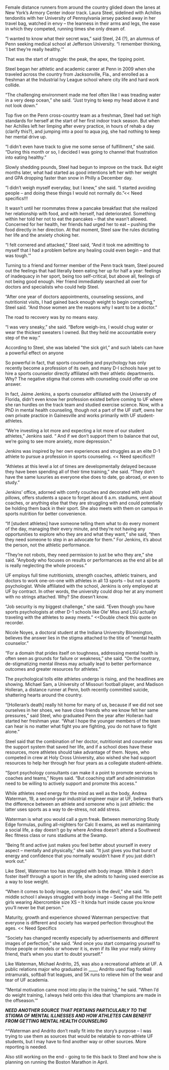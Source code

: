 Female distance runners from around the country glided down the lanes at New York’s Armory Center indoor track. Laura Steel, sidelined with Achilles tendonitis with her University of Pennsylvania jersey packed away in her travel bag, watched in envy – the leanness in their arms and legs, the ease in which they competed, running times she only dream of. 

“I wanted to know what their secret was,” said Steel, 24 (?), an alumnus of Penn seeking medical school at Jefferson University. “I remember thinking, ‘I bet they’re really healthy.’”

That was the start of struggle: the peak, the apex, the tipping point. 

Steel began her athletic and academic career at Penn in 2009 when she traveled across the country from Jacksonville, Fla., and enrolled as a freshman at the Industrial Ivy League school where city life and hard work collide. 

“The challenging environment made me feel often like I was treading water in a very deep ocean,” she said. “Just trying to keep my head above it and not look down.”

Top five on the Penn cross-country team as a freshman, Steel had set high standards for herself at the start of her first indoor track season. But when her Achilles left her limping after every practice, in hours of rehab a day (clarify this?), and jumping into a pool to aqua jog, she had nothing to keep her mental drive up. 

“I didn't even have track to give me some sense of fulfillment,” she said. “During this month or so, I decided I was going to channel that frustration into eating healthy.”

Slowly shedding pounds, Steel had begun to improve on the track. But eight months later, what had started as good intentions left her with her weight and GPA dropping faster than snow in Philly a December day.  

“I didn’t weigh myself everyday, but I knew,” she said. “I started avoiding people – and doing these things I would not normally do.”<< Need specifics!!!

It wasn’t until her roommates threw a pancake breakfast that she realized her relationship with food, and with herself, had deteriorated. Something within her told her not to eat the pancakes – that she wasn’t allowed. Concerned for her health, her friends had urged her to eat – pushing the food directly in her direction. At that moment, Steel saw the rules dictating her life and the anxiety choking her.

“I felt cornered and attacked,” Steel said, “And it took me admitting to myself that I had a problem before any healing could even begin – and that was tough.’”

Turning to a friend and former member of the Penn track team, Steel poured out the feelings that had literally been eating her up for half a year: feelings of inadequacy in her sport, being too self-critical, but above all, feelings of not being good enough. Her friend immediately searched all over for doctors and specialists who could help Steel.  

“After one year of doctors appointments, counseling sessions, and nutritionist visits, I had gained back enough weight to begin competing,” Steel said. “And those women are the reasons why I want to be a doctor.”

The road to recovery was by no means easy.

“I was very sneaky,” she said. “Before weigh-ins, I would chug water or wear the thickest sweaters I owned. But they held me accountable every step of the way.” 

According to Steel, she was labeled "the sick girl,” and such labels can have a powerful effect on anyone 

So powerful in fact, that sports counseling and psychology has only recently become a profession of its own, and many D-I schools have yet to hire a sports counselor directly affiliated with their athletic departments. Why? The negative stigma that comes with counseling could offer up one answer. 

In fact, Jaime Jenkins, a sports counselor affiliated with the University of Florida, didn’t even know her profession existed before coming to UF where she ran hurdles on the track team and studied exercise science. Now, with a PhD in mental health counseling, though not a part of the UF staff, owns her own private practice in Gainesville and works primarily with UF student-athletes.

“We’re investing a lot more and expecting a lot more of our student athletes,” Jenkins said. “ And if we don’t support them to balance that out, we’re going to see more anxiety, more depression.” 

Jenkins was inspired by her own experiences and struggles as an elite D-1 athlete to pursue a profession in sports counseling. << Need specifics!!!

“Athletes at this level a lot of times are developmentally delayed because they have been spending all of their time training,” she said. “They don’t have the same luxuries as everyone else does to date, go abroad, or even to study.”

Jenkins’ office, adorned with comfy couches and decorated with plush pillows, offers students a space to forget about 6 a.m. stadiums, vent about coaches, or anything else that they are struggling with and could potentially be holding them back in their sport. She also meets with them on campus in sports nutrition for better convenience.

“If [student athletes] have someone telling them what to do every moment of the day, managing their every minute, and they’re not having any opportunities to explore who they are and what they want,” she said, “then they need someone to step in an advocate for them.”
For Jenkins, it’s about the person, not the athletic performance.

“They’re not robots, they need permission to just be who they are,” she said. “Anybody who focuses on results or performances as the end all be all is really neglecting the whole process.”

UF employs full time nutritionists, strength coaches, athletic trainers, and doctors to work one-on-one with athletes in all 13 sports – but not a sports psychologist. While affiliated with the school, Jenkins is only employed at UF by contract. In other words, the university could drop her at any moment with no strings attached. Why? She doesn’t know. 

“Job security is my biggest challenge,” she said. “Even though you have sports psychologists at other D-1 schools like Ole’ Miss and LSU actually traveling with the athletes to away meets.” <<Double check this quote on recorder.

Nicole Noyes, a doctoral student at the Indiana University Bloomington, believes the answer lies in the stigma attached to the title of “mental health counselor.” 

“For a domain that prides itself on toughness, addressing mental health is often seen as grounds for failure or weakness,” she said. “On the contrary, de-stigmatizing mental illness may actually lead to better performance outcomes and greater resources for athletes.”

The psychological tolls elite athletes undergo is rising, and the headlines are showing. Michael Sam, a University of Missouri football player, and Madison Holleran, a distance runner at Penn, both recently committed suicide, shattering hearts around the country.

“[Holleran’s death] really hit home for many of us, because if we did not see ourselves in her shoes, we have close friends who we know felt her same pressures,” said Steel, who graduated Penn the year after Holleran had started her freshman year. “What I hope the younger members of the team can hear is no matter what fight you are fighting, you do not have to fight alone.”

Steel said that the combination of her doctor, nutritionist and counselor was the support system that saved her life, and if a school does have these resources, more athletes should take advantage of them. Noyes, who competed in crew at Holy Cross University, also wished she had support resources to help her through her four years as a collegiate student-athlete. 

“Sport psychology consultants can make it a point to promote services to coaches and teams,” Noyes said. “But coaching staff and administration need to be willing to actively support and promote this access.”

While athletes need energy for the mind as well as the body, Andrea Waterman, 19, a second-year industrial engineer major at UF, believes that’s the difference between an athlete and someone who is just athletic: the latter uses sports as a way to de-stress, not add stress.

Waterman is what you would call a gym freak. Between memorizing Study Edge formulas, pulling all-nighters for Calc II exams, as well as maintaining a social life, a day doesn’t go by where Andrea doesn’t attend a Southwest Rec fitness class or runs stadiums at the Swamp.

“Being fit and active just makes you feel better about yourself in every aspect – mentally and physically,” she said. “It just gives you that burst of energy and confidence that you normally wouldn’t have if you just didn’t work out.”

Like Steel, Waterman too has struggled with body image. While it didn’t foster itself through a sport in her life, she admits to having used exercise as a way to lose weight.

“When it comes to body image, comparison is the devil,” she said. “In middle school I always struggled with body image – Seeing all the little petit girls wearing Abercrombie size XS – It kinda hurt inside cause you know you’ll never be that person.”

Maturity, growth and experience showed Waterman perspective: that everyone is different and society has warped perfection throughout the ages. << Need Specifics

“Society has changed recently especially by advertisements and different images of perfection,” she said. “And once you start comparing yourself to those people or models or whoever it is, even if its like your really skinny friend, that’s when you start to doubt yourself.”

Like Waterman, Michael Andrito, 25, was also a recreational athlete at UF. A public relations major who graduated in ____, Andrito used flag football intramurals, softball frat leagues, and 5K runs to relieve him of the wear and tear of UF academia. 

“Mental motivation came most into play in the training,” he said. “When I’d do weight training, I always held onto this idea that ‘champions are made in the offseason.’” 

***NEED ANOTHER SOURCE THAT PERTAINS PARTICULARLY TO THE STIGMA OF MENTAL ILLNESSES AND HOW ATHLETES CAN BENEFIT FROM GETTING MENTAL HEALTH COUNSELING***

^^Waterman and Andrito don’t really fit into the story’s purpose  – I was trying to use them as sources that would be relatable to non-athlete UF students, but I may have to find another way or other sources. More reporting is needed.

Also still working on the end - going to tie this back to Steel and how she is planning on running the Boston Marathon in April.
